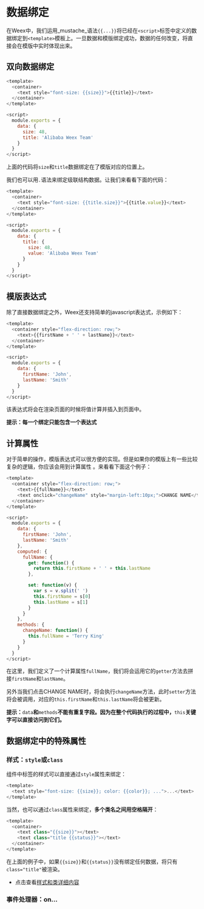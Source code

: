 # 数据绑定

在Weex中，我们运用_mustache_语法`{{...}}`将已经在`<script>`标签中定义的数据绑定到`<template>`模板上。一旦数据和模版绑定成功，数据的任何改变，将直接会在模版中实时体现出来。

## 双向数据绑定

```js
<template>
  <container>
    <text style="font-size: {{size}}">{{title}}</text>
  </container>
</template>

<script>
  module.exports = {
    data: {
      size: 48,
      title: 'Alibaba Weex Team'
    }
  }
</script>
```

上面的代码将`size`和`title`数据绑定在了模版对应的位置上。

我们也可以用`.`语法来绑定级联结构数据。让我们来看看下面的代码：

```js
<template>
  <container>
    <text style="font-size: {{title.size}}">{{title.value}}</text>
  </container>
</template>

<script>
  module.exports = {
    data: {
      title: {
        size: 48,
        value: 'Alibaba Weex Team'
      }
    }
  }
</script>
```

## 模版表达式

除了直接数据绑定之外，Weex还支持简单的javascript表达式，示例如下：

```js
<template>
  <container style="flex-direction: row;">
    <text>{{firstName + ' ' + lastName}}</text>
  </container>
</template>

<script>
  module.exports = {
    data: {
      firstName: 'John',
      lastName: 'Smith'
    }
  }
</script>
```

该表达式将会在渲染页面的时候将值计算并插入到页面中。

**提示：每一个绑定只能包含一个表达式**

## 计算属性

对于简单的操作，模版表达式可以很方便的实现。但是如果你的模版上有一些比较复杂的逻辑，你应该会用到计算属性 。来看看下面这个例子：

```js
<template>
  <container style="flex-direction: row;">
    <text>{{fullName}}</text>
    <text onclick="changeName" style="margin-left:10px;">CHANGE NAME</text>
  </container>
</template>

<script>
  module.exports = {
    data: {
      firstName: 'John',
      lastName: 'Smith'
    },
    computed: {
      fullName: {
        get: function() {
          return this.firstName + ' ' + this.lastName
        },

        set: function(v) {
          var s = v.split(' ')
          this.firstName = s[0]
          this.lastName = s[1]
        }
      }
    },
    methods: {
      changeName: function() {
        this.fullName = 'Terry King'
      }
    }
  }
</script>
```

在这里，我们定义了一个计算属性`fullName`，我们将会运用它的`getter`方法去拼接`firstName`和`lastName`。

另外当我们点击CHANGE NAME时，将会执行`changeName`方法，此时`setter`方法将会被调用，对应的`this.firstName`和`this.lastName`将会被更新。

**提示：**`data`**和**`methods`**不能有重复字段。因为在整个代码执行的过程中，**`this`**关键字可以直接访问到它们。**

## 数据绑定中的特殊属性

### 样式：`style`或`class`

组件中标签的样式可以直接通过`style`属性来绑定：

```js
<template>
  <text style="font-size: {{size}}; color: {{color}}; ...">...</text>
</template>
```

当然，也可以通过`class`属性来绑定，**多个类名之间用空格隔开**：

```js
<template>
  <container>
    <text class="{{size}}"></text>
    <text class="title {{status}}"></text>
  </container>
</template>
```

在上面的例子中，如果`{{size}}`和`{{status}}`没有绑定任何数据，将只有`class="title"`被渲染。

* 点击查看[样式和类详细内容](/style_class.md)

### 事件处理器：on...



